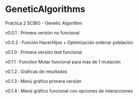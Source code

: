 # GeneticAlgorithms
Práctica 2 SCBIO - Genetic Algorithm

v0.0.1 : Primera versión no funcional

v0.0.2 : Función HacerHijos + Optimización ordenar población

v0.1.0 : Primera versión test funcional

v0.1.1 : Function Mutar funcional para más de 1 mutación

v0.1.2 : Gráficas de resultados

v0.1.3 : Menú gráfico primera versión

v0.1.4 : Menú gráfico funcional con opciones de interacciones
